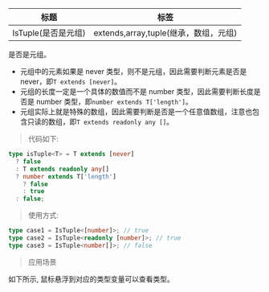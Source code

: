 | 标题                | 标签                                  |
| ------------------- | ------------------------------------- |
| IsTuple(是否是元组) | extends,array,tuple(继承，数组，元组) |

是否是元组。

- 元组中的元素如果是 never 类型，则不是元组，因此需要判断元素是否是 never，即`T extends [never]`。
- 元组的长度一定是一个具体的数值而不是 number 类型，因此需要判断长度是否是 number 类型，即`number extends T['length']`。
- 元组实际上就是特殊的数组，因此需要判断是否是一个任意值数组，注意也包含只读的数组，即`T extends readonly any []`。

> 代码如下:

```ts
type isTuple<T> = T extends [never]
  ? false
  : T extends readonly any[]
  ? number extends T['length']
    ? false
    : true
  : false;
```

> 使用方式:

```ts
type case1 = IsTuple<[number]>; // true
type case2 = IsTuple<readonly [number]>; // true
type case3 = IsTuple<number[]>; // false
```

> 应用场景

如下所示, 鼠标悬浮到对应的类型变量可以查看类型。

<div class="code-editor" data-url="codes/typescript/demo/IsTuple.ts" data-language="typescript"></div>
